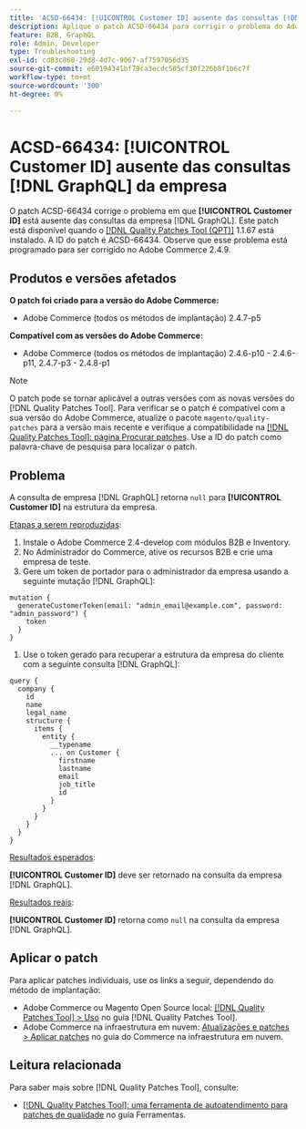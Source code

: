 ```yaml
---
title: 'ACSD-66434: [!UICONTROL Customer ID] ausente das consultas [!DNL GraphQL]  da empresa'
description: Aplique o patch ACSD-66434 para corrigir o problema do Adobe Commerce em que [!UICONTROL Customer ID] está ausente das consultas [!DNL GraphQL]  da empresa.
feature: B2B, GraphQL
role: Admin, Developer
type: Troubleshooting
exl-id: cd83c868-29d8-4d7c-9067-af7597056d35
source-git-commit: e60194341bf79ca3ecdc505cf30f226b8f1b6c7f
workflow-type: tm+mt
source-wordcount: '300'
ht-degree: 0%

---
```


# ACSD-66434: [!UICONTROL Customer ID] ausente das consultas [!DNL GraphQL] da empresa

O patch ACSD-66434 corrige o problema em que **[!UICONTROL Customer ID]** está ausente das consultas da empresa [!DNL GraphQL]. Este patch está disponível quando o [[!DNL Quality Patches Tool (QPT)]](/help/tools/quality-patches-tool/quality-patches-tool-to-self-serve-quality-patches.md) 1.1.67 está instalado. A ID do patch é ACSD-66434. Observe que esse problema está programado para ser corrigido no Adobe Commerce 2.4.9.

## Produtos e versões afetados

**O patch foi criado para a versão do Adobe Commerce:**

* Adobe Commerce (todos os métodos de implantação) 2.4.7-p5

**Compatível com as versões do Adobe Commerce:**

* Adobe Commerce (todos os métodos de implantação) 2.4.6-p10 - 2.4.6-p11, 2.4.7-p3 - 2.4.8-p1

>[!NOTE]
>
>O patch pode se tornar aplicável a outras versões com as novas versões do [!DNL Quality Patches Tool]. Para verificar se o patch é compatível com a sua versão do Adobe Commerce, atualize o pacote `magento/quality-patches` para a versão mais recente e verifique a compatibilidade na [[!DNL Quality Patches Tool]: página Procurar patches](https://experienceleague.adobe.com/tools/commerce-quality-patches/index.html?lang=pt-BR). Use a ID do patch como palavra-chave de pesquisa para localizar o patch.

## Problema

A consulta de empresa [!DNL GraphQL] retorna `null` para **[!UICONTROL Customer ID]** na estrutura da empresa.

<u>Etapas a serem reproduzidas</u>:

1. Instale o Adobe Commerce 2.4-develop com módulos B2B e Inventory.
1. No Administrador do Commerce, ative os recursos B2B e crie uma empresa de teste.
1. Gere um token de portador para o administrador da empresa usando a seguinte mutação [!DNL GraphQL]:

```
mutation {
  generateCustomerToken(email: "admin_email@example.com", password: "admin_password") {
    token
  }
}
```

1. Use o token gerado para recuperar a estrutura da empresa do cliente com a seguinte consulta [!DNL GraphQL]:

```
query {
  company {
    id
    name
    legal_name
    structure {
      items {
        entity {
          __typename
          ... on Customer {
            firstname
            lastname
            email
            job_title
            id
          }
        }
      }
    }
  }
}
```

<u>Resultados esperados</u>:

**[!UICONTROL Customer ID]** deve ser retornado na consulta da empresa [!DNL GraphQL].

<u>Resultados reais</u>:

**[!UICONTROL Customer ID]** retorna como `null` na consulta da empresa [!DNL GraphQL].

## Aplicar o patch

Para aplicar patches individuais, use os links a seguir, dependendo do método de implantação:

* Adobe Commerce ou Magento Open Source local: [[!DNL Quality Patches Tool] > Uso](/help/tools/quality-patches-tool/usage.md) no guia [!DNL Quality Patches Tool].
* Adobe Commerce na infraestrutura em nuvem: [Atualizações e patches > Aplicar patches](https://experienceleague.adobe.com/docs/commerce-cloud-service/user-guide/develop/upgrade/apply-patches.html?lang=pt-BR) no guia do Commerce na infraestrutura em nuvem.

## Leitura relacionada

Para saber mais sobre [!DNL Quality Patches Tool], consulte:

* [[!DNL Quality Patches Tool]: uma ferramenta de autoatendimento para patches de qualidade](/help/tools/quality-patches-tool/quality-patches-tool-to-self-serve-quality-patches.md) no guia Ferramentas.
